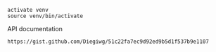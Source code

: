 ```
activate venv 
source venv/bin/activate
```

API documentation
```
https://gist.github.com/Diegiwg/51c22fa7ec9d92ed9b5d1f537b9e1107
```